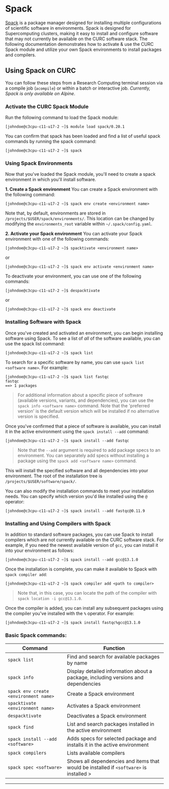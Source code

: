 # Spack

[Spack](https://spack.readthedocs.io/en/latest/) is a package manager designed for installing multiple configurations of scientific software in environments. Spack is designed for Supercomputing clusters, making it easy to install and configure software that may not currently be available on the CURC software stack. The following documentation demonstrates how to activate & use the CURC Spack module and utilize your own Spack environments to install packages and compilers.

## Using Spack on CURC
You can follow these steps from a Research Computing terminal session via a compile job (`acompile`) or within a batch or interactive job. *Currently, Spack is only available on Alpine*.

### Activate the CURC Spack Module

Run the following command to load the Spack module:  

```
[johndoe@c3cpu-c11-u17-2 ~]$ module load spack/0.20.1
```

You can confirm that spack has been loaded and find a list of useful spack commands by running the spack command: 

```
[johndoe@c3cpu-c11-u17-2 ~]$ spack
```

### Using Spack Environments

Now that you've loaded the Spack module, you'll need to create a spack environment in which you'll install software.

__1. Create a Spack environment__
You can create a Spack environment with the following command: 

```
[johndoe@c3cpu-c11-u17-2 ~]$ spack env create <environment name>
```

Note that, by default, environments are stored in `/projects/$USER/spack/environments/`. This location can be changed by modifying the `environments_root` variable within `~/.spack/config.yaml`.

__2. Activate your Spack environment__
You can activate your Spack environment with one of the following commands: 

```
[johndoe@c3cpu-c11-u17-2 ~]$ spacktivate <environment name>
```

or

```
[johndoe@c3cpu-c11-u17-2 ~]$ spack env activate <environment name>
```

To deactivate your environment, you can use one of the following commands: 

```
[johndoe@c3cpu-c11-u17-2 ~]$ despacktivate
```

or

```
[johndoe@c3cpu-c11-u17-2 ~]$ spack env deactivate
```

### Installing Software with Spack

Once you've created and activated an environment, you can begin installing software using Spack. To see a list of *all* of the software available, you can use the spack list command: 

```
[johndoe@c3cpu-c11-u17-2 ~]$ spack list
```

To search for a specific software by name, you can use `spack list <software name>`. For example: 

```
[johndoe@c3cpu-c11-u17-2 ~]$ spack list fastqc
fastqc
==> 1 packages
```

>For additional information about a specific piece of software (available versions, variants, and dependencies), you can use the `spack info <software name>` command. Note that the 'preferred version' is the default version which will be installed if no alternative version is specified. 

Once you've confirmed that a piece of software is available, you can install it in the active environment using the `spack install --add` command:

```
[johndoe@c3cpu-c11-u17-2 ~]$ spack install --add fastqc
```
>Note that the `--add` argument is required to add package specs to an environment. You can separately add specs without installing a package using the `spack add <software name>` command.

This will install the specified software and all dependencies into your environment. The root of the installation tree is `/projects/$USER/software/spack/`.

You can also modify the installation commands to meet your installation needs. You can specify which version you'd like installed using the `@` operator:

```
[johndoe@c3cpu-c11-u17-2 ~]$ spack install --add fastqc@0.11.9
```

### Installing and Using Compilers with Spack

In addition to standard software packages, you can use Spack to install compilers which are not currently available on the CURC software stack. For example, if you need the newest available version of `gcc`, you can install it into your environment as follows: 

```
[johndoe@c3cpu-c11-u17-2 ~]$ spack install --add gcc@13.1.0
```
Once the installation is complete, you can make it available to Spack with `spack compiler add`:

```
[johndoe@c3cpu-c11-u17-2 ~]$ spack compiler add <path to compiler>
```

>Note that, in this case, you can locate the path of the compiler with `spack location -i gcc@13.1.0`.

Once the compiler is added, you can install any subsequent packages using the compiler you've installed with the `%` operator. For example:

```
[johndoe@c3cpu-c11-u17-2 ~]$ spack install fastqc%gcc@13.1.0
```

### Basic Spack commands:

| Command | Function |
|---------|----------|
| `spack list` | Find and search for available packages by name |
| `spack info` | Display detailed information about a package, including versions and dependencies |
| `spack env create <environment name>` | Create a Spack environment |
| `spacktivate <environment name>` | Activates a Spack environment |
| `despacktivate` | Deactivates a Spack environment |
| `spack find` | List and search packages installed in the active environment |
| `spack install --add <software>` | Adds specs for selected package and installs it in the active environment |
| `spack compilers` | Lists available compilers |
| `spack spec <software>` | Shows all dependencies and items that would be installed if `<software>` is installed > |

---